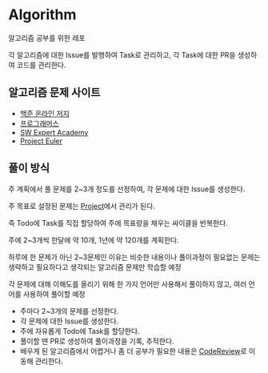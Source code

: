 # Algorithm

알고리즘 공부를 위한 레포

각 알고리즘에 대한 Issue를 발행하여 Task로 관리하고, 각 Task에 대한 PR을 생성하여 코드를 관리한다.

## 알고리즘 문제 사이트

- [백준 온라인 저지](https://www.acmicpc.net/)
- [프로그래머스](https://programmers.co.kr/)
- [SW Expert Academy](https://swexpertacademy.com/main/main.do)
- [Project Euler](https://euler.synap.co.kr/)

## 풀이 방식

주 계획에서 풀 문제를 2~3개 정도를 선정하여, 각 문제에 대한 Issue를 생성한다.

주 목표로 설정된 문제는 [Project](https://github.com/users/fkdl0048/projects/5)에서 관리가 된다.

즉 Todo에 Task를 직접 할당하여 주에 목표량을 채우는 싸이클을 반복한다.

주에 2~3개씩 한달에 약 10개, 1년에 약 120개를 계획한다.

하루에 한 문제가 아닌 2~3문제인 이유는 비슷한 내용이나 풀이과정이 필요없는 문제는 생략하고 필요하다고 생각되는 알고리즘 문제만 학습할 예정

각 문제에 대해 이해도를 올리기 위해 한 가지 언어만 사용해서 풀이하지 않고, 여러 언어를 사용하여 풀이할 예정

- 주마다 2~3개의 문제를 선정한다.
- 각 문제에 대한 Issue를 생성한다.
- 주에 자유롭게 Todo에 Task를 할당한다.
- 풀이할 땐 PR로 생성하여 풀이과정을 기록, 추적한다.
- 배우게 된 알고리즘에서 어렵거나 좀 더 공부가 필요한 내용은 [CodeReview](https://github.com/fkdl0048/CodeReview)로 이동해 관리한다.
